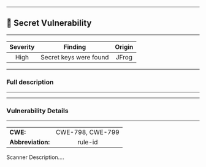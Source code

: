 

---
## 🤫 Secret Vulnerability

---
| Severity                | Finding                  | Origin                  |
| :---------------------: | :-----------------------------------: | :---------------------: |
| High | Secret keys were found | JFrog |


---
### Full description

---



---
### Vulnerability Details

---
|                 |                   |
| --------------------- | :-----------------------------------: |
| **CWE:** | CWE-798, CWE-799 |
| **Abbreviation:** | rule-id |

Scanner Description....

